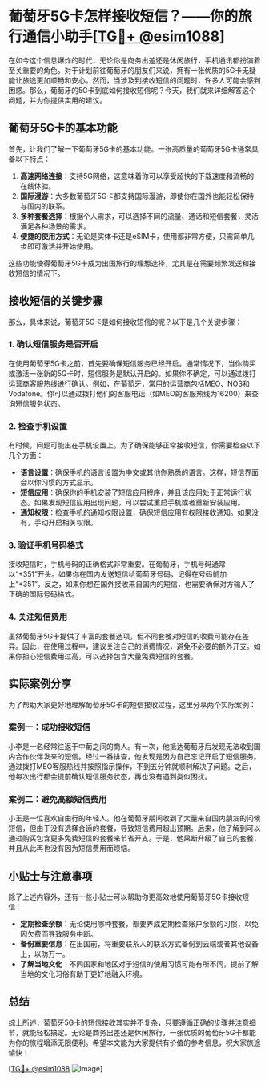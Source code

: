 # 葡萄牙5G卡怎样接收短信？——你的旅行通信小助手[[TG💪+ @esim1088](https://t.me/s/esim1088)]

在如今这个信息爆炸的时代，无论你是商务出差还是休闲旅行，手机通讯都扮演着至关重要的角色。对于计划前往葡萄牙的朋友们来说，拥有一张优质的5G卡无疑能让旅途更加顺畅和安心。然而，当涉及到接收短信的问题时，许多人可能会感到困惑。那么，葡萄牙的5G卡到底如何接收短信呢？今天，我们就来详细解答这个问题，并为你提供实用的建议。

## 葡萄牙5G卡的基本功能

首先，让我们了解一下葡萄牙5G卡的基本功能。一张高质量的葡萄牙5G卡通常具备以下特点：

1. **高速网络连接**：支持5G网络，这意味着你可以享受超快的下载速度和流畅的在线体验。
2. **国际漫游**：大多数葡萄牙5G卡都支持国际漫游，即使你在国外也能轻松保持与国内的联系。
3. **多种套餐选择**：根据个人需求，可以选择不同的流量、通话和短信套餐，灵活满足各种场景的需求。
4. **便捷的使用方式**：无论是实体卡还是eSIM卡，使用都非常方便，只需简单几步即可激活并开始使用。

这些功能使得葡萄牙5G卡成为出国旅行的理想选择，尤其是在需要频繁发送和接收短信的情况下。

## 接收短信的关键步骤

那么，具体来说，葡萄牙5G卡是如何接收短信的呢？以下是几个关键步骤：

### 1. 确认短信服务是否开启

在使用葡萄牙5G卡之前，首先要确保短信服务已经开启。通常情况下，当你购买或激活一张新的5G卡时，短信服务是默认开启的。如果你不确定，可以通过拨打运营商客服热线进行确认。例如，在葡萄牙，常用的运营商包括MEO、NOS和Vodafone。你可以通过拨打他们的客服电话（如MEO的客服热线为16200）来查询短信服务状态。

### 2. 检查手机设置

有时候，问题可能出在手机设置上。为了确保能够正常接收短信，你需要检查以下几个方面：

- **语言设置**：确保手机的语言设置为中文或其他你熟悉的语言。这样，短信界面会以你习惯的方式显示。
- **短信应用**：确保你的手机安装了短信应用程序，并且该应用处于正常运行状态。如果发现短信应用出现问题，可以尝试重启手机或者重新安装应用。
- **通知权限**：检查手机的通知权限设置，确保短信应用有权限接收通知。如果没有，手动开启相关权限。

### 3. 验证手机号码格式

接收短信时，手机号码的正确格式非常重要。在葡萄牙，手机号码通常以“+351”开头。如果你在国内发送短信给葡萄牙号码，记得在号码前加上“+351”。反之，如果你想在国外接收来自国内的短信，也需要确保对方输入了正确的国际号码格式。

### 4. 关注短信费用

虽然葡萄牙5G卡提供了丰富的套餐选项，但不同套餐对短信的收费可能存在差异。因此，在使用过程中，建议关注自己的消费情况，避免不必要的额外开支。如果你担心短信费用过高，可以选择包含大量免费短信的套餐。

## 实际案例分享

为了帮助大家更好地理解葡萄牙5G卡的短信接收过程，这里分享两个实际案例：

### 案例一：成功接收短信

小李是一名经常往返于中葡之间的商人。有一次，他抵达葡萄牙后发现无法收到国内合作伙伴发来的短信。经过一番排查，他发现是因为自己忘记开启了短信服务。通过拨打MEO客服热线并按照指示操作，不到五分钟就顺利解决了问题。之后，他每次出行都会提前确认短信服务状态，再也没有遇到类似困扰。

### 案例二：避免高额短信费用

小王是一位喜欢自由行的年轻人。他在葡萄牙期间收到了大量来自国内朋友的问候短信，但由于没有选择合适的套餐，导致短信费用超出预期。后来，他了解到可以通过购买包含更多免费短信的套餐来节省开支。于是，他果断升级了自己的套餐，并且从此再也没有因为短信费用而烦恼。

## 小贴士与注意事项

除了上述内容外，还有一些小贴士可以帮助你更高效地使用葡萄牙5G卡接收短信：

- **定期检查余额**：无论使用哪种套餐，都要养成定期检查账户余额的习惯，以免因欠费而导致服务中断。
- **备份重要信息**：在出国前，将重要联系人的联系方式备份到云端或者其他设备上，以防万一。
- **了解当地文化**：不同国家和地区对于短信的使用习惯可能有所不同，提前了解当地的文化习俗有助于更好地融入环境。

## 总结

综上所述，葡萄牙5G卡的短信接收其实并不复杂，只要遵循正确的步骤并注意细节，就能轻松搞定。无论是商务出差还是休闲旅行，一张优质的葡萄牙5G卡都能为你的旅程增添无限便利。希望本文能为大家提供有价值的参考信息，祝大家旅途愉快！

[[TG💪+ @esim1088](https://t.me/s/esim1088) ![Image](https://i.postimg.cc/4NQfJmqS/Snipaste-2025-05-13-00-14-12.png)]